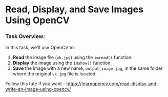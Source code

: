 # Read, Display, and Save Images Using OpenCV

### Task Overview:
In this task, we'll use OpenCV to:
1. **Read** the image file (`vk.jpg`) using the `imread()` function.
2. **Display** the image using the `imshow()` function.
3. **Save** the image with a new name, `output_image.jpg`, in the same folder where the original `vk.jpg` file is located.

Follow this tute if you want - https://learnopencv.com/read-display-and-write-an-image-using-opencv/